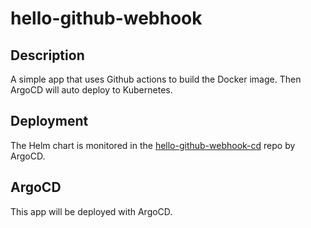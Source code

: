 # hello-github-webhook

## Description
A simple app that uses Github actions to build the Docker image.  Then ArgoCD will auto deploy to Kubernetes.

## Deployment
The Helm chart is monitored in the [hello-github-webhook-cd](https://github.com/polinchw/hello-github-webhook-cd) repo by ArgoCD.

## ArgoCD

This app will be deployed with ArgoCD.